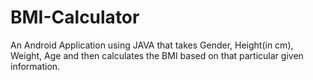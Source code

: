 # BMI-Calculator
An Android Application using JAVA that takes Gender, Height(in cm), Weight, Age and then calculates the BMI based on that particular given information.
